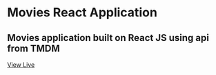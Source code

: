 
# Movies React Application

## Movies application built on React JS using api from TMDM 

[View Live](https://meeflix-react.netlify.app/)
